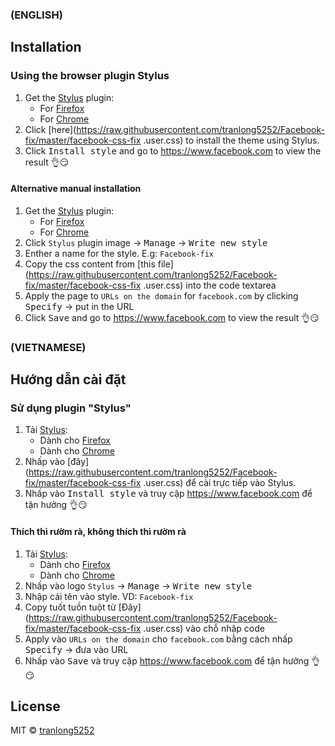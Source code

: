 ### (ENGLISH)
## Installation
### Using the browser plugin Stylus
1. Get the [Stylus](https://github.com/openstyles/stylus) plugin:
    - For [Firefox](https://addons.mozilla.org/en-US/firefox/addon/styl-us/)
    - For [Chrome](https://chrome.google.com/webstore/detail/stylus/clngdbkpkpeebahjckkjfobafhncgmne)
2. Click [here](https://raw.githubusercontent.com/tranlong5252/Facebook-fix/master/facebook-css-fix
.user.css) to install the theme using Stylus.
3. Click <kbd>Install style</kbd> and go to https://www.facebook.com to view the result️️ 👌😏

#### Alternative manual installation
1. Get the [Stylus](https://github.com/openstyles/stylus) plugin:
    - For [Firefox](https://addons.mozilla.org/en-US/firefox/addon/styl-us/)
    - For [Chrome](https://chrome.google.com/webstore/detail/stylus/clngdbkpkpeebahjckkjfobafhncgmne)
2. Click `Stylus` plugin image → <kbd>Manage</kbd> → <kbd>Write new style</kbd>
3. Enther a name for the style. E.g: `Facebook-fix`
4. Copy the css content from [this file](https://raw.githubusercontent.com/tranlong5252/Facebook-fix/master/facebook-css-fix
.user.css) into the code textarea
5. Apply the page to `URLs on the domain` for `facebook.com` by clicking <kbd>Specify</kbd> → put in the URL
6. Click <kbd>Save</kbd> and go to https://www.facebook.com to view the result️️ 👌😏

### (VIETNAMESE)
## Hướng dẫn cài đặt
### Sử dụng plugin "Stylus"
1. Tải [Stylus](https://github.com/openstyles/stylus):
    - Dành cho [Firefox](https://addons.mozilla.org/en-US/firefox/addon/styl-us/)
    - Dành cho [Chrome](https://chrome.google.com/webstore/detail/stylus/clngdbkpkpeebahjckkjfobafhncgmne)
2. Nhấp vào [đây](https://raw.githubusercontent.com/tranlong5252/Facebook-fix/master/facebook-css-fix
.user.css) để cài trực tiếp vào Stylus.
3. Nhấp vào <kbd>Install style</kbd> và truy cập https://www.facebook.com để tận hưởng 👌😏

#### Thích thì rườm rà, không thích thì rườm rà 
1. Tải [Stylus](https://github.com/openstyles/stylus):
    - Dành cho [Firefox](https://addons.mozilla.org/en-US/firefox/addon/styl-us/)
    - Dành cho [Chrome](https://chrome.google.com/webstore/detail/stylus/clngdbkpkpeebahjckkjfobafhncgmne)
2. Nhấp vào logo `Stylus` → <kbd>Manage</kbd> → <kbd>Write new style</kbd>
3. Nhập cái tên vào style. VD: `Facebook-fix`
4. Copy tuốt tuồn tuột từ [Đây](https://raw.githubusercontent.com/tranlong5252/Facebook-fix/master/facebook-css-fix
.user.css) vào chỗ nhập code
5. Apply vào `URLs on the domain` cho `facebook.com` bằng cách nhấp <kbd>Specify</kbd> → đưa vào URL
6. Nhấp vào <kbd>Save</kbd> và truy cập https://www.facebook.com để tận hưởng 👌😏

## License
MIT © [tranlong5252](LICENSE)
